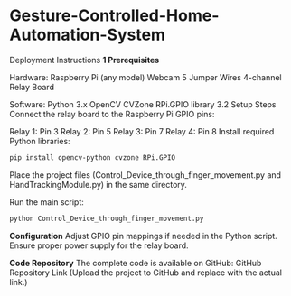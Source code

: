 # Gesture-Controlled-Home-Automation-System

Deployment Instructions
**1 Prerequisites**

Hardware:
Raspberry Pi (any model)
Webcam
5 Jumper Wires
4-channel Relay Board

Software:
Python 3.x
OpenCV
CVZone
RPi.GPIO library
3.2 Setup Steps
Connect the relay board to the Raspberry Pi GPIO pins:

Relay 1: Pin 3
Relay 2: Pin 5
Relay 3: Pin 7
Relay 4: Pin 8
Install required Python libraries:

 ```sh
pip install opencv-python cvzone RPi.GPIO
   ```
Place the project files (Control_Device_through_finger_movement.py and HandTrackingModule.py) in the same directory.

Run the main script:

 ```sh
python Control_Device_through_finger_movement.py
   ```
**Configuration**
Adjust GPIO pin mappings if needed in the Python script.
Ensure proper power supply for the relay board.

**Code Repository**
The complete code is available on GitHub: GitHub Repository Link
(Upload the project to GitHub and replace with the actual link.)

